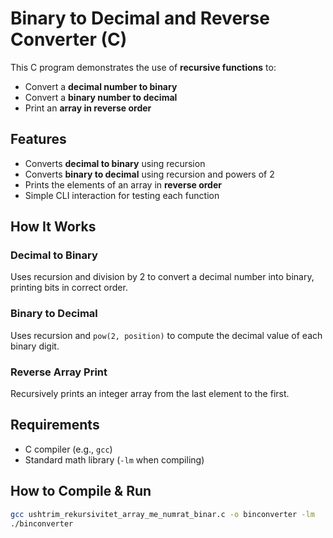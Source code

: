 # Binary to Decimal and Reverse Converter (C)

This C program demonstrates the use of **recursive functions** to:
- Convert a **decimal number to binary**
- Convert a **binary number to decimal**
- Print an **array in reverse order**

## Features

- Converts **decimal to binary** using recursion
- Converts **binary to decimal** using recursion and powers of 2
- Prints the elements of an array in **reverse order**
- Simple CLI interaction for testing each function

## How It Works

### Decimal to Binary
Uses recursion and division by 2 to convert a decimal number into binary, printing bits in correct order.

### Binary to Decimal
Uses recursion and `pow(2, position)` to compute the decimal value of each binary digit.

### Reverse Array Print
Recursively prints an integer array from the last element to the first.

## Requirements

- C compiler (e.g., `gcc`)
- Standard math library (`-lm` when compiling)

## How to Compile & Run

```bash
gcc ushtrim_rekursivitet_array_me_numrat_binar.c -o binconverter -lm
./binconverter
